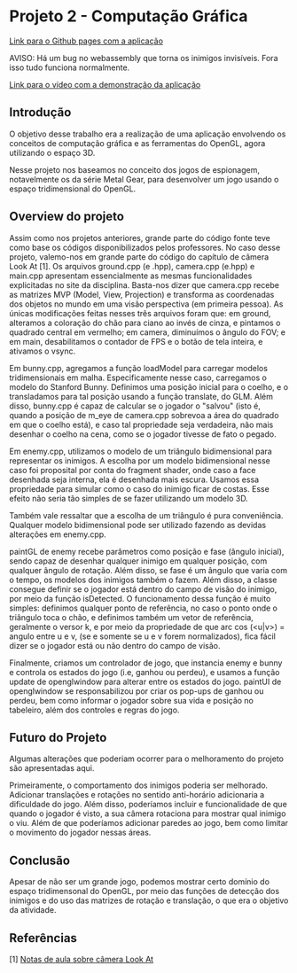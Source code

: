 # Projeto 2 - Computação Gráfica

[Link para o Github pages com a aplicação](https://pedro-moren0.github.io/CG_proj2/proj2/)

AVISO: Há um bug no webassembly que torna os inimigos invisíveis. Fora isso tudo funciona normalmente.

[Link para o vídeo com a demonstração da aplicação](https://drive.google.com/file/d/1I_3bBXvPVraGp7s2I9Js2K7B8EphDCjp/view)

## Introdução

O objetivo desse trabalho era a realização de uma aplicação envolvendo os conceitos de computação gráfica e as ferramentas do OpenGL, agora utilizando o espaço 3D.

Nesse projeto nos baseamos no conceito dos jogos de espionagem, notavelmente os da série Metal Gear, para desenvolver um jogo usando o espaço tridimensional do OpenGL.

## Overview do projeto

Assim como nos projetos anteriores, grande parte do código fonte teve como base os códigos disponibilizados pelos professores. No caso desse projeto, valemo-nos em grande parte do código do capítulo de câmera Look At [1].
Os arquivos ground.cpp (e .hpp), camera.cpp (e.hpp) e main.cpp apresentam essencialmente as mesmas funcionalidades explicitadas no site da disciplina.
Basta-nos dizer que camera.cpp recebe as matrizes MVP (Model, View, Projection) e transforma as coordenadas dos objetos no mundo em uma visão perspectiva (em primeira pessoa). As únicas modificações feitas nesses três arquivos foram que: em ground, alteramos a coloração do chão para ciano ao invés de cinza, e pintamos o quadrado central em vermelho; em camera, diminuímos o ângulo do FOV; e em main, desabilitamos o contador de FPS e o botão de tela inteira, e ativamos o vsync.

Em bunny.cpp, agregamos a função loadModel para carregar modelos tridimensionais em malha. Especificamente nesse caso, carregamos o modelo do Stanford Bunny. Definimos uma posição inicial para o coelho, e o transladamos para tal posição usando a função translate, do GLM. Além disso, bunny.cpp é capaz de calcular se o jogador o "salvou" (isto é, quando a posição de m_eye de camera.cpp sobrevoa a área do quadrado em que o coelho está), e caso tal propriedade seja verdadeira, não mais desenhar o coelho na cena, como se o jogador tivesse de fato o pegado.

Em enemy.cpp, utilizamos o modelo de um triângulo bidimensional para representar os inimigos. A escolha por um modelo bidimensional nesse caso foi proposital por conta do fragment shader, onde caso a face desenhada seja interna, ela é desenhada mais escura. Usamos essa propriedade para simular como o caso do inimigo ficar de costas. Esse efeito não seria tão simples de se fazer utilizando um modelo 3D.

Também vale ressaltar que a escolha de um triângulo é pura conveniência. Qualquer modelo bidimensional pode ser utilizado fazendo as devidas alterações em enemy.cpp.

paintGL de enemy recebe parâmetros como posição e fase (ângulo inicial), sendo capaz de desenhar qualquer inimigo em qualquer posição, com qualquer ângulo de rotação. Além disso, se fase é um ângulo que varia com o tempo, os modelos dos inimigos também o fazem. Além disso, a classe consegue definir se o jogador está dentro do campo de visão do inimigo, por meio da função isDetected. O funcionamento dessa função é muito simples: definimos qualquer ponto de referência, no caso o ponto onde o triângulo toca o chão, e definimos também um vetor de referência, geralmente o versor k, e por meio da propriedade de que arc cos (<u|v>) = angulo entre u e v, (se e somente se u e v forem normalizados), fica fácil dizer se o jogador está ou não dentro do campo de visão.

Finalmente, criamos um controlador de jogo, que instancia enemy e bunny e controla os estados do jogo (i.e, ganhou ou perdeu), e usamos a função update de openglwindow para alterar entre os estados do jogo. paintUI de openglwindow se responsabilizou por criar os pop-ups de ganhou ou perdeu, bem como informar o jogador sobre sua vida e posição no tabeleiro, além dos controles e regras do jogo.

## Futuro do Projeto

Algumas alterações que poderiam ocorrer para o melhoramento do projeto são apresentadas aqui.

Primeiramente, o comportamento dos inimigos poderia ser melhorado. Adicionar translações e rotações no sentido anti-horário adicionaria a dificuldade do jogo. Além disso, poderíamos incluir e funcionalidade de que quando o jogador é visto, a sua câmera rotaciona para mostrar qual inimigo o viu. Além de que poderíamos adicionar paredes ao jogo, bem como limitar o movimento do jogador nessas áreas.

## Conclusão

Apesar de não ser um grande jogo, podemos mostrar certo domínio do espaço tridimensonal do OpenGL, por meio das funções de detecção dos inimigos e do uso das matrizes de rotação e translação, o que era o objetivo da atividade.

## Referências

[1] [Notas de aula sobre câmera Look At](https://hbatagelo.github.io/cg/lookatproject.html)
